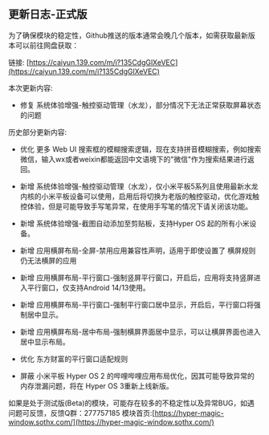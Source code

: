 ## 更新日志-正式版

为了确保模块的稳定性，Github推送的版本通常会晚几个版本，如需获取最新版本可以前往网盘获取：

链接: [https://caiyun.139.com/m/i?135CdgGlXeVEC](https://caiyun.139.com/m/i?135CdgGlXeVEC)


本次更新内容:

- 修复 系统体验增强-触控驱动管理（水龙），部分情况下无法正常获取屏幕状态的问题


历史部分更新内容:

- 优化 更多 Web UI 搜索框的模糊搜索逻辑，现在支持拼音模糊搜索，例如搜索微信，输入wx或者weixin都能返回中文语境下的"微信"作为搜索结果进行返回。

- 新增 系统体验增强-触控驱动管理（水龙），仅小米平板5系列且使用最新水龙内核的小米平板设备可以使用，启用后将切换为老版的触控驱动，优化游戏触控体验，但是可能导致手写笔异常，在使用手写笔的情况下请关闭该功能。

- 新增 系统体验增强-截图自动添加至剪贴板，支持Hyper OS 起的所有小米设备。

- 新增 应用横屏布局-全屏-禁用应用兼容性声明，适用于即使设置了 横屏规则 仍无法横屏的应用

- 新增 应用横屏布局-平行窗口-强制竖屏平行窗口，开启后，应用将支持竖屏进入平行窗口，仅支持Android 14/13使用。

- 新增 应用横屏布局-平行窗口-强制平行窗口居中显示，开启后，平行窗口将强制居中显示。

- 新增 应用横屏布局-居中布局-强制横屏界面居中显示，可以让横屏界面也进入居中显示布局。

- 优化 东方财富的平行窗口适配规则

- 屏蔽 小米平板 Hyper OS 2 的哔哩哔哩应用布局优化，因其可能导致异常的内存泄漏问题，将在 Hyper OS 3重新上线新版。

如果是处于测试版(Beta)的模块，可能存在较多的不稳定性以及异常BUG，如遇问题可反馈，反馈Q群：277757185
模块首页:[https://hyper-magic-window.sothx.com/](https://hyper-magic-window.sothx.com/)